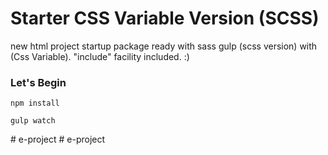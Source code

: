 # Starter CSS Variable Version  (SCSS)
new html project startup package ready with sass gulp (scss version) with (Css Variable).
"include" facility included. :)

### Let's Begin

```
npm install

gulp watch

```
#   e - p r o j e c t  
 #   e - p r o j e c t  
 